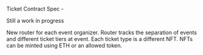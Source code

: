 Ticket Contract Spec - 

Still a work in progress

New router for each event organizer. Router tracks the separation of events and different ticket tiers at event. Each ticket type is a different NFT.
NFTs can be minted using ETH or an allowed token.

